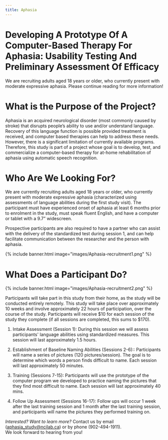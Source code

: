```yaml
---
title: Aphasia
---
```


# Developing A Prototype Of A Computer-Based Therapy For Aphasia: Usability Testing And Preliminary Assessment Of Efficacy
We are recruiting adults aged 18 years or older, who currently present with moderate expressive aphasia. Please continue reading for more information!

# What is the Purpose of the Project?
Aphasia is an acquired neurological disorder (most commonly caused by stroke) that disrupts people’s ability to use and/or understand language. Recovery of this language function is possible provided treatment is received, and computer based therapies can help to address these needs. However, there is a significant limitation of currently available programs. Therefore, this study is part of a project whose goal is to develop, test, and commercialize a computer-based therapy for at-home rehabilitation of aphasia using automatic speech recognition.

# Who Are We Looking For?
We are currently recruiting adults aged 18 years or older, who currently present with moderate expressive aphasia (characterized using assessments of language abilities during the first study visit). The participant must have experienced onset of aphasia at least 6 months prior to enrolment in the study, must speak fluent English, and have a computer or tablet with a 9.7” widescreen.

Prospective participants are also required to have a partner who can assist with the delivery of the standardized test during session 1, and can help facilitate communication between the researcher and the person with aphasia.

{% include banner.html image="images/Aphasia-recruitment1.png" %}

# What Does a Participant Do?
{% include banner.html image="images/Aphasia-recruitment2.png" %}

Participants will take part in this study from their home, as the study will be conducted entirely remotely. This study will take place over approximately 10 weeks and involve approximately 22 hours of participation, over the course of the study. Participants will receive $10 for each session of the study they complete (if all sessions are completed, this sums to $170). 


1. Intake Assessment (Session 1): During this session we will assess participants' language abilities using standardized measures. This session will last approximately 1.5 hours.

2. Establishment of Baseline Naming Abilities (Sessions 2-6):: Participants will name a series of pictures (120 pictures/session). The goal is to determine which words a person finds difficult to name. Each session will last approximately 50 minutes.

3. Training (Sessions 7-15): Participants will use the prototype of the computer program we developed to practice naming the pictures that they find most difficult to name. Each session will last approximately 40 mins.

4. Follow Up Assessment (Sessions 16-17): Follow ups will occur 1 week after the last training session and 1 month after the last training session, and participants will name the pictures they performed training on. 


_Interested? Want to learn more?_ 
Contact us by email  (aphasia_study@ncilab.ca) or by phone (902-494-1911).  
We look forward to hearing from you!
